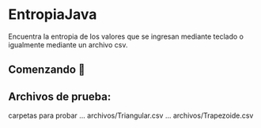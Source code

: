 # EntropiaJava
Encuentra la entropia de los valores que se ingresan mediante teclado o igualmente mediante un archivo csv.

## Comenzando 🚀 
## Archivos de prueba:

carpetas para probar
...
archivos/Triangular.csv
...
archivos/Trapezoide.csv

